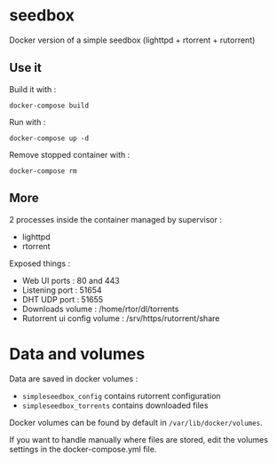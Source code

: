 # seedbox
Docker version of a simple seedbox (lighttpd + rtorrent + rutorrent)

## Use it

Build it  with :
```
docker-compose build
```

Run with :
```
docker-compose up -d
```

Remove stopped container with :
```
docker-compose rm 
```

## More

2 processes inside the container managed by supervisor :
- lighttpd
- rtorrent

Exposed things :
 - Web UI ports : 80 and 443
 - Listening port : 51654
 - DHT UDP port : 51655
 - Downloads volume : /home/rtor/dl/torrents
 - Rutorrent ui config volume : /srv/https/rutorrent/share

# Data and volumes

Data are saved in docker volumes :
- `simpleseedbox_config` contains rutorrent configuration
- `simpleseedbox_torrents` contains downloaded files

Docker volumes can be found by default in `/var/lib/docker/volumes`.

If you want to handle manually where files are stored, edit the volumes settings in the docker-compose.yml file.
